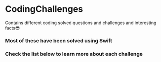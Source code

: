 # CodingChallenges
Contains different coding solved questions and challenges and interesting facts😎

### Most of these have been solved using Swift

### Check the list below to learn more about each challenge
